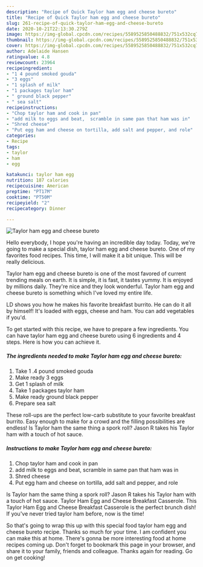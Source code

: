 ```yaml
---
description: "Recipe of Quick Taylor ham egg and cheese bureto"
title: "Recipe of Quick Taylor ham egg and cheese bureto"
slug: 261-recipe-of-quick-taylor-ham-egg-and-cheese-bureto
date: 2020-10-21T22:13:30.279Z
image: https://img-global.cpcdn.com/recipes/5589525850488832/751x532cq70/taylor-ham-egg-and-cheese-bureto-recipe-main-photo.jpg
thumbnail: https://img-global.cpcdn.com/recipes/5589525850488832/751x532cq70/taylor-ham-egg-and-cheese-bureto-recipe-main-photo.jpg
cover: https://img-global.cpcdn.com/recipes/5589525850488832/751x532cq70/taylor-ham-egg-and-cheese-bureto-recipe-main-photo.jpg
author: Adelaide Hansen
ratingvalue: 4.8
reviewcount: 23964
recipeingredient:
- "1 4 pound smoked gouda"
- "3 eggs"
- "1 splash of milk"
- "1 packages taylor ham"
- " ground black pepper"
- " sea salt"
recipeinstructions:
- "Chop taylor ham and cook in pan"
- "add milk to eggs and beat,  scramble in same pan that ham was in"
- "Shred cheese"
- "Put egg ham and cheese on tortilla, add salt and pepper, and role"
categories:
- Recipe
tags:
- taylor
- ham
- egg

katakunci: taylor ham egg 
nutrition: 187 calories
recipecuisine: American
preptime: "PT17M"
cooktime: "PT50M"
recipeyield: "2"
recipecategory: Dinner

---
```



![Taylor ham egg and cheese bureto](https://img-global.cpcdn.com/recipes/5589525850488832/751x532cq70/taylor-ham-egg-and-cheese-bureto-recipe-main-photo.jpg)

Hello everybody, I hope you're having an incredible day today. Today, we're going to make a special dish, taylor ham egg and cheese bureto. One of my favorites food recipes. This time, I will make it a bit unique. This will be really delicious.

Taylor ham egg and cheese bureto is one of the most favored of current trending meals on earth. It is simple, it is fast, it tastes yummy. It is enjoyed by millions daily. They're nice and they look wonderful. Taylor ham egg and cheese bureto is something which I've loved my entire life.

LD shows you how he makes his favorite breakfast burrito. He can do it all by himself! It&#39;s loaded with eggs, cheese and ham. You can add vegetables if you&#39;d.


To get started with this recipe, we have to prepare a few ingredients. You can have taylor ham egg and cheese bureto using 6 ingredients and 4 steps. Here is how you can achieve it.

<!--inarticleads1-->

##### The ingredients needed to make Taylor ham egg and cheese bureto:

1. Take 1 .4 pound smoked gouda
1. Make ready 3 eggs
1. Get 1 splash of milk
1. Take 1 packages taylor ham
1. Make ready  ground black pepper
1. Prepare  sea salt


These roll-ups are the perfect low-carb substitute to your favorite breakfast burrito. Easy enough to make for a crowd and the filling possibilities are endless! Is Taylor ham the same thing a spork roll? Jason R takes his Taylor ham with a touch of hot sauce. 

<!--inarticleads2-->

##### Instructions to make Taylor ham egg and cheese bureto:

1. Chop taylor ham and cook in pan
1. add milk to eggs and beat,  scramble in same pan that ham was in
1. Shred cheese
1. Put egg ham and cheese on tortilla, add salt and pepper, and role


Is Taylor ham the same thing a spork roll? Jason R takes his Taylor ham with a touch of hot sauce. Taylor Ham Egg and Cheese Breakfast Casserole. This Taylor Ham Egg and Cheese Breakfast Casserole is the perfect brunch dish! If you&#39;ve never tried taylor ham before, now is the time! 

So that's going to wrap this up with this special food taylor ham egg and cheese bureto recipe. Thanks so much for your time. I am confident you can make this at home. There's gonna be more interesting food at home recipes coming up. Don't forget to bookmark this page in your browser, and share it to your family, friends and colleague. Thanks again for reading. Go on get cooking!
